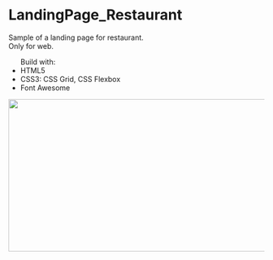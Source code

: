 # LandingPage_Restaurant

<p> Sample of a landing page for restaurant. <br />  Only for web. </p>

<ul> Build with:
  <li> HTML5 </li>
  <li> CSS3: CSS Grid, CSS Flexbox</li>
  <li> Font Awesome </li>
</ul>

<p align="center">
  <img width="560" height="300" src="https://i.ibb.co/P6kTCzN/preview.png">
</p>
